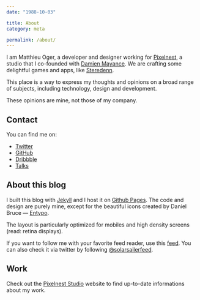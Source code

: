 ```yaml
---
date: "1988-10-03"

title: About
category: meta

permalink: /about/
---
```


I am Matthieu Oger, a developer and designer working for [Pixelnest][pixelnest], a studio that I co-founded with [Damien Mayance][dmayance]. We are crafting some delightful games and apps, like [Steredenn](http://steredenn.pixelnest.io).

This place is a way to express my thoughts and opinions on a broad range of subjects, including technology, design and development.

These opinions are mine, not those of my company.

## Contact

You can find me on:

* [Twitter](http://twitter.com/solarsailer)
* [GitHub](http://github.com/solarsailer)
* [Dribbble](http://dribbble.com/solarsailer)
* [Talks](https://speakerdeck.com/solarsailer)

## About this blog

I built this blog with [Jekyll][jekyll] and I host it on [Github Pages][github]. The code and design are purely mine, except for the beautiful icons created by Daniel Bruce — [Entypo][entypo].

The layout is particularly optimized for mobiles and high density screens (read: retina displays).

If you want to follow me with your favorite feed reader, use this [feed][rss]. You can also check it via twitter by following [@solarsailerfeed](http://twitter.com/solarsailerfeed).

## Work

Check out the [Pixelnest Studio][pixelnest] website to find up-to-date informations about my work.


[pixelnest]: http://pixelnest.io
[dmayance]: http://dmayance.com
[jekyll]: http://jekyllrb.com
[github]: http://github.com
[entypo]: http://entypo.com
[rss]: http://feedpress.me/solarsailer
[dmi]: http://darkmatterindustry.com

